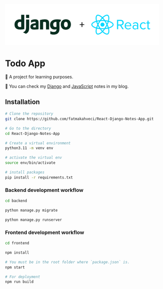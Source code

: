 ![header.png](header.png)

# Todo App

🎯 A project for learning purposes.

🦦 You can check my [Django](https://fatmakahveci.com/coding/django/) and [JavaScript](https://fatmakahveci.com/coding/javascript/) notes in my blog.


## Installation

```bash
# Clone the repository
git clone https://github.com/fatmakahveci/React-Django-Notes-App.git
```

```bash
# Go to the directory
cd React-Django-Notes-App
```

```bash
# Create a virtual environment
python3.11 -m venv env
```

```bash
# activate the virtual env
source env/bin/activate
```

```bash
# install packages
pip install -r requirements.txt
```

### Backend development workflow

```bash
cd backend
```

```bash
python manage.py migrate
```

```bash
python manage.py runserver
```

### Frontend development workflow

```bash
cd frontend
```

```bash
npm install
```

```bash
# You must be in the root folder where `package.json` is.
npm start
```

```bash
# For deployment
npm run build
```
